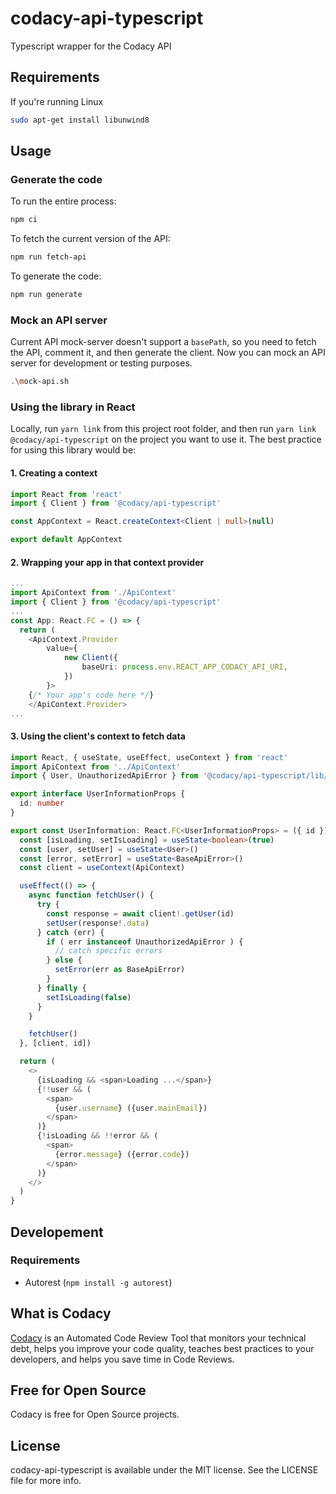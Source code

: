 # codacy-api-typescript
Typescript wrapper for the Codacy API

## Requirements
If you're running Linux
```bash
sudo apt-get install libunwind8
```

## Usage
### Generate the code
To run the entire process:
```bash
npm ci
```

To fetch the current version of the API:
```bash
npm run fetch-api
```

To generate the code:
```bash
npm run generate
```



### Mock an API server
Current API mock-server doesn't support a `basePath`, so you need to fetch the API, comment it, and then generate the client. Now you can mock an API server for development or testing purposes.
```bash
.\mock-api.sh
```

### Using the library in React
Locally, run `yarn link` from this project root folder, and then run `yarn link @codacy/api-typescript` on the project you want to use it. The best practice for using this library would be:

#### 1. Creating a context
```typescript
import React from 'react'
import { Client } from '@codacy/api-typescript'

const AppContext = React.createContext<Client | null>(null)

export default AppContext
```

#### 2. Wrapping your app in that context provider
```typescript
...
import ApiContext from './ApiContext'
import { Client } from '@codacy/api-typescript'
...
const App: React.FC = () => {
  return (
    <ApiContext.Provider
        value={
            new Client({
                baseUri: process.env.REACT_APP_CODACY_API_URI,
            })
        }>
    {/* Your app's code here */}
    </ApiContext.Provider>
...
```

#### 3. Using the client's context to fetch data
```typescript
import React, { useState, useEffect, useContext } from 'react'
import ApiContext from '../ApiContext'
import { User, UnauthorizedApiError } from '@codacy/api-typescript/lib/models'

export interface UserInformationProps {
  id: number
}

export const UserInformation: React.FC<UserInformationProps> = ({ id }) => {
  const [isLoading, setIsLoading] = useState<boolean>(true)
  const [user, setUser] = useState<User>()
  const [error, setError] = useState<BaseApiError>()
  const client = useContext(ApiContext)

  useEffect(() => {
    async function fetchUser() {
      try {
        const response = await client!.getUser(id)
        setUser(response!.data)
      } catch (err) {
        if ( err instanceof UnauthorizedApiError ) {
          // catch specific errors
        } else {
          setError(err as BaseApiError)
        }
      } finally {
        setIsLoading(false)
      }
    }

    fetchUser()
  }, [client, id])

  return (
    <>
      {isLoading && <span>Loading ...</span>}
      {!!user && (
        <span>
          {user.username} ({user.mainEmail})
        </span>
      )}
      {!isLoading && !!error && (
        <span>
          {error.message} ({error.code})
        </span>
      )}
    </>
  )
}
```

## Developement
### Requirements
-   Autorest (`npm install -g autorest`)

## What is Codacy
[Codacy](https://www.codacy.com/) is an Automated Code Review Tool that monitors your technical debt, helps you improve your code quality, teaches best practices to your developers, and helps you save time in Code Reviews.

## Free for Open Source
Codacy is free for Open Source projects.

## License
codacy-api-typescript is available under the MIT license. See the LICENSE file for more info.
